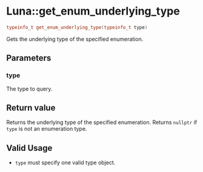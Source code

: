 # Luna::get_enum_underlying_type

```c++
typeinfo_t get_enum_underlying_type(typeinfo_t type)
```

Gets the underlying type of the specified enumeration. 



## Parameters
### type
The type to query. 

## Return value
Returns the underlying type of the specified enumeration. Returns `nullptr` if `type` is not an enumeration type. 

## Valid Usage
* `type` must specify one valid type object. 

